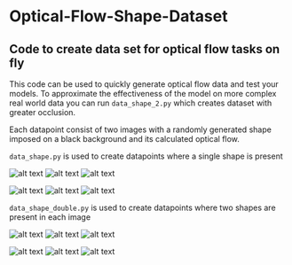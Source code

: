 # Optical-Flow-Shape-Dataset

## Code to create data set for optical flow tasks on fly

This code can be used to quickly generate optical flow data and test your models. To approximate the effectiveness of the model on more complex real world data you can run `data_shape_2.py` which creates dataset with greater occlusion.

Each datapoint consist of two images with a randomly generated shape imposed on a black background and its calculated optical flow.

`data_shape.py` is used to create datapoints where a single shape is present

![alt text](https://github.com/RahulSChand/Optical-Flow-Shape-Dataset/blob/master/sample%20data%20single/0_gt.png)
![alt text](https://github.com/RahulSChand/Optical-Flow-Shape-Dataset/blob/master/sample%20data%20single/0_img1.png)
![alt text](https://github.com/RahulSChand/Optical-Flow-Shape-Dataset/blob/master/sample%20data%20single/0_img2.png)

![alt text](https://github.com/RahulSChand/Optical-Flow-Shape-Dataset/blob/master/sample%20data%20single/385_gt.png)
![alt text](https://github.com/RahulSChand/Optical-Flow-Shape-Dataset/blob/master/sample%20data%20single/385_img1.png)
![alt text](https://github.com/RahulSChand/Optical-Flow-Shape-Dataset/blob/master/sample%20data%20single/385_img2.png)

`data_shape_double.py` is used to create datapoints where two shapes are present in each image

![alt text](https://github.com/RahulSChand/Optical-Flow-Shape-Dataset/blob/master/sample%20data%20double/32_flow0.png)
![alt text](https://github.com/RahulSChand/Optical-Flow-Shape-Dataset/blob/master/sample%20data%20double/32_img1.png)
![alt text](https://github.com/RahulSChand/Optical-Flow-Shape-Dataset/blob/master/sample%20data%20double/32_img2.png)

![alt text](https://github.com/RahulSChand/Optical-Flow-Shape-Dataset/blob/master/sample%20data%20double/460_flow0.png)
![alt text](https://github.com/RahulSChand/Optical-Flow-Shape-Dataset/blob/master/sample%20data%20double/460_img1.png)
![alt text](https://github.com/RahulSChand/Optical-Flow-Shape-Dataset/blob/master/sample%20data%20double/460_img2.png)


